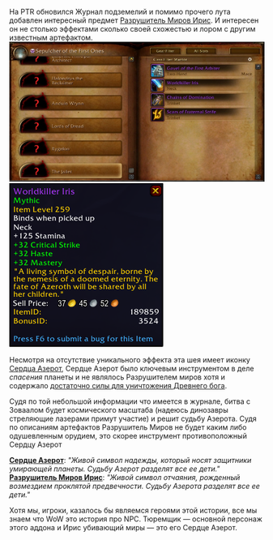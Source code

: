 На PTR обновился Журнал подземелий и помимо прочего лута добавлен интересный предмет [Разрушитель Миров Ирис](https://ptr.wowhead.com/item=189859). И интересен он не столько эффектами сколько своей схожестью и лором с другим известным артефактом.  
![1048619](../Assets/325607/1048619.jpg) ![1048623](../Assets/325607\1048623.png)

Несмотря на отсутствие уникального эффекта эта шея имеет иконку [Сердца Азерот](https://wowhead.com/item=158075), Сердце Азерот было ключевым инструментом в деле *спасения* планеты и не являлось Разрушителем миров хотя и содержало [достаточно силы для уничтожения Древнего бога](https://www.youtube.com/watch?v=a_iHOJ1Ezr0).

Судя по той небольшой информации что имеется в журнале, битва с Зоваалом будет космического масштаба (надеюсь динозавры стреляющие лазерами примут участие) и решит судьбу Азерота. Судя по описаниям артефактов Разрушитель Миров не будет каким либо одушевленным орудием, это скорее инструмент противоположный Сердцу Азерот

**[Сердце Азерот](https://ru.wowhead.com/item=158075)**: *"Живой символ надежды, который носят защитники умирающей планеты. Судьбу Азерот разделят все ее дети."*
**[Разрушитель Миров Ирис](https://ptr.wowhead.com/item=189859)**: *"Живой символ отчаяния, рожденный возмездием проклятой предвечности. Судьбу Азерота разделят все ее дети."*

Хотя мы, игроки, казалось бы являемся героями этой истории, все мы знаем что WoW это история про NPC. Тюремщик — основной персонаж этого аддона и Ирис убивающий миры — это его Сердце Азерот. 